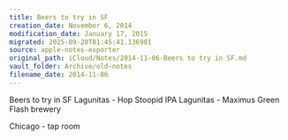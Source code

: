 ```yaml
---
title: Beers to try in SF
creation_date: November 6, 2014
modification_date: January 17, 2015
migrated: 2025-09-20T01:45:41.136981
source: apple-notes-exporter
original_path: iCloud/Notes/2014-11-06-Beers to try in SF.md
vault_folder: Archive/old-notes
filename_date: 2014-11-06
---
```



Beers to try in SF
Lagunitas - Hop Stoopid IPA
Lagunitas - Maximus
Green Flash brewery

Chicago - tap room

